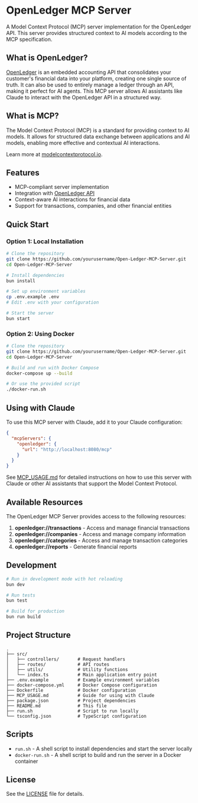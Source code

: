 # OpenLedger MCP Server

A Model Context Protocol (MCP) server implementation for the OpenLedger API. This server provides structured context to AI models according to the MCP specification.

## What is OpenLedger?

[OpenLedger](https://openledger.com) is an embedded accounting API that consolidates your customer's financial data into your platform, creating one single source of truth. It can also be used to entirely manage a ledger through an API, making it perfect for AI agents. This MCP server allows AI assistants like Claude to interact with the OpenLedger API in a structured way.

## What is MCP?

The Model Context Protocol (MCP) is a standard for providing context to AI models. It allows for structured data exchange between applications and AI models, enabling more effective and contextual AI interactions.

Learn more at [modelcontextprotocol.io](https://modelcontextprotocol.io).

## Features

- MCP-compliant server implementation
- Integration with [OpenLedger API](https://openledger.com/api)
- Context-aware AI interactions for financial data
- Support for transactions, companies, and other financial entities

## Quick Start

### Option 1: Local Installation

```bash
# Clone the repository
git clone https://github.com/yourusername/Open-Ledger-MCP-Server.git
cd Open-Ledger-MCP-Server

# Install dependencies
bun install

# Set up environment variables
cp .env.example .env
# Edit .env with your configuration

# Start the server
bun start
```

### Option 2: Using Docker

```bash
# Clone the repository
git clone https://github.com/yourusername/Open-Ledger-MCP-Server.git
cd Open-Ledger-MCP-Server

# Build and run with Docker Compose
docker-compose up --build

# Or use the provided script
./docker-run.sh
```

## Using with Claude

To use this MCP server with Claude, add it to your Claude configuration:

```json
{
  "mcpServers": {
    "openledger": {
      "url": "http://localhost:8080/mcp"
    }
  }
}
```

See [MCP_USAGE.md](MCP_USAGE.md) for detailed instructions on how to use this server with Claude or other AI assistants that support the Model Context Protocol.

## Available Resources

The OpenLedger MCP Server provides access to the following resources:

1. **openledger://transactions** - Access and manage financial transactions
2. **openledger://companies** - Access and manage company information
3. **openledger://categories** - Access and manage transaction categories
4. **openledger://reports** - Generate financial reports

## Development

```bash
# Run in development mode with hot reloading
bun dev

# Run tests
bun test

# Build for production
bun run build
```

## Project Structure

```
.
├── src/
│   ├── controllers/       # Request handlers
│   ├── routes/            # API routes
│   ├── utils/             # Utility functions
│   └── index.ts           # Main application entry point
├── .env.example           # Example environment variables
├── docker-compose.yml     # Docker Compose configuration
├── Dockerfile             # Docker configuration
├── MCP_USAGE.md           # Guide for using with Claude
├── package.json           # Project dependencies
├── README.md              # This file
├── run.sh                 # Script to run locally
└── tsconfig.json          # TypeScript configuration
```

## Scripts

- `run.sh` - A shell script to install dependencies and start the server locally
- `docker-run.sh` - A shell script to build and run the server in a Docker container

## License

See the [LICENSE](LICENSE) file for details. 